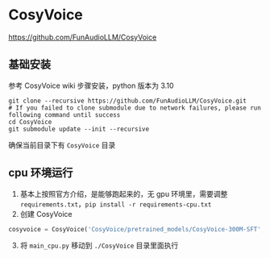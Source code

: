 # CosyVoice

https://github.com/FunAudioLLM/CosyVoice

## 基础安装

参考 CosyVoice wiki 步骤安装，python 版本为 3.10
```
git clone --recursive https://github.com/FunAudioLLM/CosyVoice.git
# If you failed to clone submodule due to network failures, please run following command until success
cd CosyVoice
git submodule update --init --recursive
```
确保当前目录下有 `CosyVoice` 目录

## cpu 环境运行

1. 基本上按照官方介绍，是能够跑起来的，无 gpu 环境里，需要调整 `requirements.txt`，`pip install -r requirements-cpu.txt`
2. 创建 CosyVoice
```python
cosyvoice = CosyVoice('CosyVoice/pretrained_models/CosyVoice-300M-SFT', load_jit=False, load_onnx=True, fp16=False)
```
3. 将 `main_cpu.py` 移动到 `./CosyVoice` 目录里面执行

